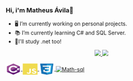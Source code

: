 ### Hi, i'm Matheus Ávila👋
- 🖥️ I’m currently working on personal projects.
- 📚 I’m currently learning C# and SQL Server.
- 🔖I'll study .net too!

<div style="display: inline_block" align="center">
  <a href="https://github.com/mathenn">
  <img height="180em" src="https://github-readme-stats.vercel.app/api?username=mathenn&show_icons=true&theme=blue-green&include_all_commits=true&count_private=true"/>
  <img height="180em" src="https://github-readme-stats.vercel.app/api/top-langs/?username=mathenn&layout=compact&langs_count=7&theme=blue-green"/>
</div>

<div style="display: inline_block"><br>
<img align="center" alt="Math-Csharp" height="30" width="40" src="https://raw.githubusercontent.com/devicons/devicon/master/icons/csharp/csharp-original.svg">
<img align="center" alt="Math-Js" height="30" width="40" src="https://raw.githubusercontent.com/devicons/devicon/master/icons/javascript/javascript-plain.svg">
<img align="center" alt="Math-CSS" height="30" width="40" src="https://raw.githubusercontent.com/devicons/devicon/master/icons/css3/css3-original.svg">
<img align="center" alt="Math-sql" height="30" width="40" src="https://cdn.jsdelivr.net/gh/devicons/devicon/icons/microsoftsqlserver/microsoftsqlserver-plain.svg"/>
</div>
          
